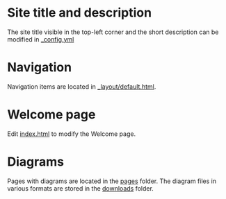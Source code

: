 # Site title and description

The site title visible in the top-left corner and the short description can be modified in [_config.yml](_config.yml)

# Navigation

Navigation items are located in [_layout/default.html](https://github.com/pd-models/pd-models.github.io/edit/master/_layouts/default.html).

# Welcome page

Edit [index.html](https://github.com/pd-models/pd-models.github.io/blob/master/index.html) to modify the Welcome page.

# Diagrams

Pages with diagrams are located in the [pages](/pages) folder.
The diagram files in various formats are stored in the [downloads](/downloads) folder.




